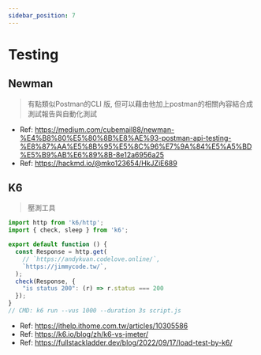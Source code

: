 ```yaml
---
sidebar_position: 7
---
```

# Testing
## Newman
> 有點類似Postman的CLI 版, 但可以藉由他加上postman的相關內容結合成測試報告與自動化測試

- Ref: https://medium.com/cubemail88/newman-%E4%B8%80%E5%80%8B%E8%AE%93-postman-api-testing-%E8%87%AA%E5%8B%95%E5%8C%96%E7%9A%84%E5%A5%BD%E5%B9%AB%E6%89%8B-8e12a6956a25
- Ref: https://hackmd.io/@mko123654/HkJZiE689

## K6
> 壓測工具

```javascript
import http from 'k6/http';
import { check, sleep } from 'k6';

export default function () {
  const Response = http.get(
    // `https://andykuan.codelove.online/`,
    `https://jimmycode.tw/`,
  );
  check(Response, {
    "is status 200": (r) => r.status === 200
  });
}
// CMD: k6 run --vus 1000 --duration 3s script.js
```

- Ref: https://ithelp.ithome.com.tw/articles/10305586
- Ref: https://k6.io/blog/zh/k6-vs-jmeter/
- Ref: https://fullstackladder.dev/blog/2022/09/17/load-test-by-k6/

